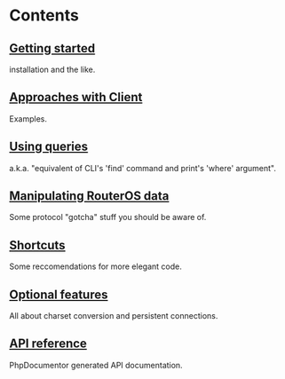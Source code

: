 # Contents
## [Getting started](wiki/Getting-started)
installation and the like.
## [Approaches with Client](wiki/Approaches-with-Client)
Examples.
## [Using queries](wiki/Using-queries)
a.k.a. "equivalent of CLI's 'find' command and print's 'where' argument".
## [Manipulating RouterOS data](wiki/Manipulating-RouterOS-data)
Some protocol "gotcha" stuff you should be aware of.
## [Shortcuts](wiki/Shortcuts)
Some reccomendations for more elegant code.
## [Optional features](wiki/Optional-features)
All about charset conversion and persistent connections.
## [API reference](http://pear2.github.com/Net_RouterOS/Documentation/1.0.0b3/)
PhpDocumentor generated API documentation.